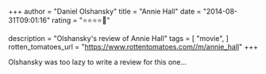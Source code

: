 +++
author = "Daniel Olshansky"
title = "Annie Hall"
date = "2014-08-31T09:01:16"
rating = "⭐⭐⭐⭐🌟"

description = "Olshansky's review of Annie Hall"
tags = [
    "movie",
]
rotten_tomatoes_url = "https://www.rottentomatoes.com//m/annie_hall"
+++

Olshansky was too lazy to write a review for this one...
